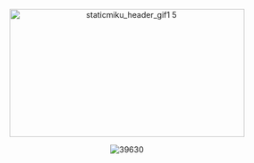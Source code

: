 <p align="center"><img width="420" height="230" alt="staticmiku_header_gif1 5" src="https://github.com/user-attachments/assets/70220a19-8657-4f91-a384-d22d00a4ba05" /></p>
<p align="center"> <img src="https://komarev.com/ghpvc/?username=39630&label=stay%20here%20a%20while%20with%20me%20.&color=2d0acb&style=flat" alt="39630" /></p>
